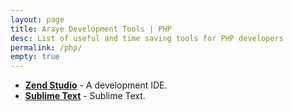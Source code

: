 ```yaml
---
layout: page
title: Araye Development Tools | PHP
desc: List of useful and time saving tools for PHP developers
permalink: /php/
empty: true
---
```

 
*   [**Zend Studio**](www.zend.com/Zend.Studio.11) - A development IDE.
*   [**Sublime Text**](www.sublimetext.com) - Sublime Text.
